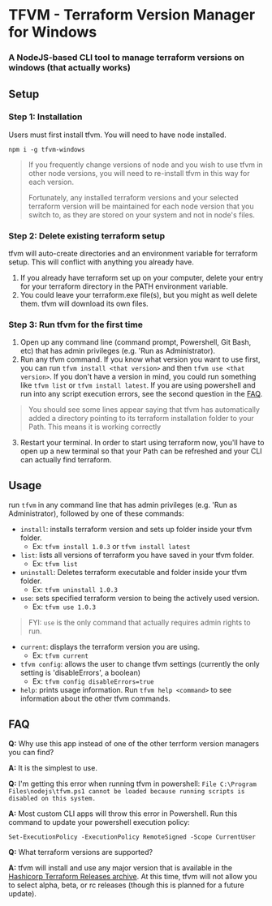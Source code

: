 # TFVM - Terraform Version Manager for Windows
### A NodeJS-based CLI tool to manage terraform versions on windows (that actually works)

## Setup

### Step 1: Installation
Users must first install tfvm. You will need to have node installed.
  ```shell
  npm i -g tfvm-windows
  ```
> If you frequently change versions of node and you wish to use tfvm in other node versions, you will need to re-install tfvm in this way for each version.
>
> Fortunately, any installed terraform versions and your selected terraform version will be maintained for each node version that you switch to, as they are stored on your system and not in node's files.

### Step 2: Delete existing terraform setup
tfvm will auto-create directories and an environment variable for terraform setup. This will conflict with anything you already have.
1. If you already have terraform set up on your computer, delete your entry for your terraform directory in the PATH environment variable.
2. You could leave your terraform.exe file(s), but you might as well delete them. tfvm will download its own files.

### Step 3: Run tfvm for the first time
1. Open up any command line (command prompt, Powershell, Git Bash, etc) that has admin privileges (e.g. 'Run as Administrator).
2. Run any tfvm command. If you know what version you want to use first, you can run `tfvm install <that version>` and then `tfvm use <that version>`. If you don't have a version in mind, you could run something like `tfvm list` or `tfvm install latest`. If you are using powershell and run into any script execution errors, see the second question in the [FAQ](#faq). 
> You should see some lines appear saying that tfvm has automatically added a directory pointing to its terraform installation folder to your Path. This means it is working correctly
3. Restart your terminal. In order to start using terraform now, you'll have to open up a new terminal so that your Path can be refreshed and your CLI can actually find terraform.

## Usage
run `tfvm` in any command line that has admin privileges (e.g. 'Run as Administrator), followed by one of these commands:
- `install`: installs terraform version and sets up folder inside your tfvm folder.
  - Ex: `tfvm install 1.0.3` or `tfvm install latest`
- `list`: lists all versions of terraform you have saved in your tfvm folder.
  - Ex: `tfvm list`
- `uninstall`: Deletes terraform executable and folder inside your tfvm folder.
  - Ex: `tfvm uninstall 1.0.3`
- `use`: sets specified terraform version to being the actively used version. 
  - Ex: `tfvm use 1.0.3`
 > FYI: `use` is the only command that actually requires admin rights to run.
- `current`: displays the terraform version you are using.
  - Ex: `tfvm current`
- `tfvm config`: allows the user to change tfvm settings (currently the only setting is 'disableErrors', a boolean)
  - Ex: `tfvm config disableErrors=true`
- `help`: prints usage information. Run `tfvm help <command>` to see information about the other tfvm commands.

## FAQ
**Q:** Why use this app instead of one of the other terrform version managers you can find?

**A:** It is the simplest to use.

**Q:** I'm getting this error when running tfvm in powershell: `File C:\Program Files\nodejs\tfvm.ps1 cannot be loaded because running scripts is disabled on this system.`

**A:** Most custom CLI apps will throw this error in Powershell. Run this command to update your powershell execution policy:
  ```shell
  Set-ExecutionPolicy -ExecutionPolicy RemoteSigned -Scope CurrentUser
  ```

**Q:** What terraform versions are supported?

**A:** tfvm will install and use any major version that is available in the [Hashicorp Terraform Releases archive](https://releases.hashicorp.com/terraform/). At this time, tfvm will not allow you to select alpha, beta, or rc releases (though this is planned for a future update).
